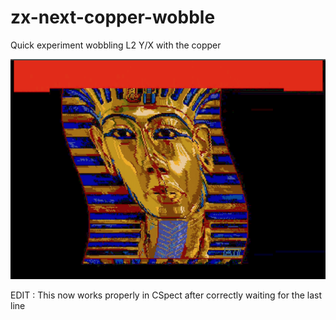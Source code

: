 # zx-next-copper-wobble
Quick experiment wobbling L2 Y/X with the copper

![Screenshot](https://raw.githubusercontent.com/em00k/zx-next-copper-wobble/main/demo.png)

EDIT : This now works properly in CSpect after correctly waiting for the last line
